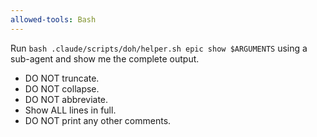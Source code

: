 ```yaml
---
allowed-tools: Bash
---
```


Run `bash .claude/scripts/doh/helper.sh epic show $ARGUMENTS` using a sub-agent and show me the complete output.

- DO NOT truncate.
- DO NOT collapse.
- DO NOT abbreviate.
- Show ALL lines in full.
- DO NOT print any other comments.

